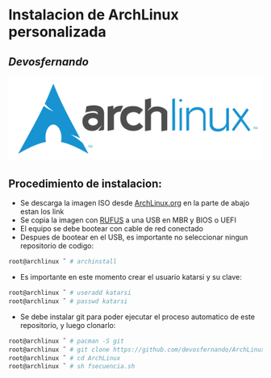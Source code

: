 # Instalacion de ArchLinux personalizada
## _Devosfernando_

[![N|Solid](https://raw.githubusercontent.com/devosfernando/ArchLinux/main/Archlinux.png?token=GHSAT0AAAAAACELDPBE5F37R4EWNRA4SF3MZE5RYMQ)](https://nodesource.com/products/nsolid)

## Procedimiento de instalacion:

- Se descarga la imagen ISO desde [ArchLinux.org] en la parte de abajo estan los link
- Se copia la imagen con [RUFUS] a una USB en MBR y BIOS o UEFI
- El equipo se debe bootear con cable de red conectado
- Despues de bootear en el USB, es importante no seleccionar ningun repositorio de codigo:
```sh
root@archlinux ˜ # archinstall
```
- Es importante en este momento crear el usuario katarsi y su clave:
```sh
root@archlinux ˜ # useradd katarsi
root@archlinux ˜ # passwd katarsi
```
- Se debe instalar git para poder ejecutar el proceso automatico de este repositorio, y luego clonarlo:
```sh
root@archlinux ˜ # pacman -S git
root@archlinux ˜ # git clone https://github.com/devosfernando/ArchLinux.git
root@archlinux ˜ # cd ArchLinux
root@archlinux ˜ # sh fsecuencia.sh
```

   
   [ArchLinux.org]: <https://archlinux.org/download/>
   [RUFUS]: <https://rufus.ie/es/>
